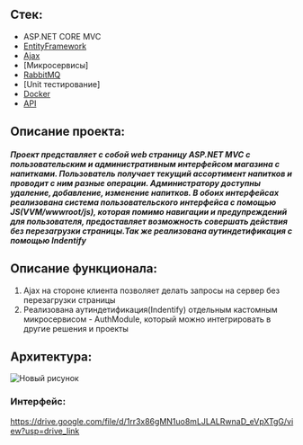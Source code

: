 ## Стек:

* ASP.NET CORE MVC
* [EntityFramework](https://docs.microsoft.com/ru-ru/ef/core/)
* [Ajax](https://api.jquery.com/jQuery.ajax/)
* [Микросервисы]
* [RabbitMQ](https://www.rabbitmq.com/)
* [Unit тестирование]
* [Docker](https://www.docker.com/)
* [API](https://metanit.com/sharp/aspnet5/23.1.php)
  
## Описание проекта:
##### Проект представляет с собой web страницу ASP.NET MVC с пользовательским и административным интерфейсом магазина с напитками. Пользователь получает текущий ассортимент напитков и проводит с ним разные операции. Администратору доступны удаление, добавление, изменение напитков. В обоих интерфейсах реализована система пользовательского интерфейса с помощью JS(VVM/wwwroot/js), которая помимо навигации и предупреждений для пользователя, предоставляет возможность совершать действия без перезагрузки страницы.Так же реализована аутиндетификация с помощью Indentify

## Описание функционала:
1. Ajax на стороне клиента позволяет делать запросы на сервер без перезагрузки страницы
2. Реализована аутиндетификация(Indentify) отдельным кастомным микросервисом - AuthModule, который можно интегрировать в другие решения и проекты

## Архитектура:
![Новый рисунок](https://github.com/user-attachments/assets/d637917e-f5bc-48bf-b422-dac2e6a973e6)

### Интерфейс:
https://drive.google.com/file/d/1rr3x86gMN1uo8mLJLALRwnaD_eVpXTgG/view?usp=drive_link

